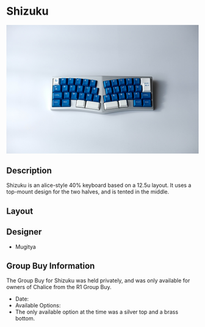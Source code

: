 # Shizuku

![](./Images/shizuku_cover.jpg)

## Description
Shizuku is an alice-style 40% keyboard based on a 12.5u layout. It uses a top-mount design for the two halves, and is tented in the middle.

## Layout

## Designer
- Mugitya

## Group Buy Information
The Group Buy for Shizuku was held privately, and was only available for owners of Chalice from the R1 Group Buy.

- Date:
- Available Options:
 - The only available option at the time was a silver top and a brass bottom.
